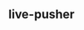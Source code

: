 ## live-pusher

<!-- UTSCOMJSON.live-pusher.description -->

<!-- UTSCOMJSON.live-pusher.compatibility -->

<!-- UTSCOMJSON.live-pusher.attribute -->

<!-- UTSCOMJSON.live-pusher.event -->

<!-- UTSCOMJSON.live-pusher.component_type -->

<!-- UTSCOMJSON.live-pusher.children -->

<!-- UTSCOMJSON.live-pusher.example -->

<!-- UTSCOMJSON.live-pusher.reference -->

